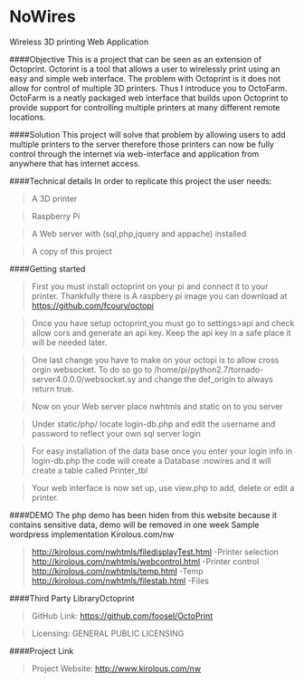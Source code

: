 # NoWires
Wireless 3D printing Web Application

####Objective
This is a project that can be seen as an extension of Octoprint. Octorint is a tool that allows a user to wirelessly print using an easy and simple web interface. The problem with Octoprint is it does not allow for control of multiple 3D printers. Thus I introduce you to OctoFarm. OctoFarm is a neatly packaged web interface that builds upon Octoprint to provide support for controlling multiple printers at many different remote locations. 

####Solution
This project will solve that problem by allowing users to add multiple printers to the server therefore those printers can now be fully control through the internet via web-interface and application from anywhere that has internet access. 

####Technical details
In order to replicate this project the user needs:
> A 3D printer

> Raspberry Pi

> A Web server with (sql,php,jquery and appache) installed 

> A copy of this project 

####Getting started

> First you must install octoprint on your pi and connect it to your printer. Thankfully there is A raspbery pi image you can download at https://github.com/fcoury/octopi


> Once you have setup octoprint,you must go to settings>api and check allow cors and generate an api key. Keep the api key in a safe place it will be needed later. 

> One last change you have to make on your octopi is to allow cross orgin websocket. To do so go to /home/pi/python2.7/tornado-server4.0.0.0/websocket.sy and change the def_origin to always return true.


> Now on your Web server place nwhtmls and static on to you server


> Under static/php/ locate login-db.php and edit the username and password to reflect your own sql server login


> For easy installation of the data base once you enter your login info in login-db.php the code will create a Database :nowires and it will create a table called Printer_tbl


> Your web interface is now set up, use view.php to add, delete or edit a printer.

####DEMO
The php demo has been hiden from this website because it contains sensitive data, demo will be removed in one week
Sample wordpress implementation  Kirolous.com/nw

>http://kirolous.com/nwhtmls/filedisplayTest.html  -Printer selection
>http://kirolous.com/nwhtmls/webcontrol.html       -Printer control
>http://kirolous.com/nwhtmls/temp.html             -Temp
>http://kirolous.com/nwhtmls/filestab.html         -Files


####Third Party LibraryOctoprint
>GitHub Link: https://github.com/foosel/OctoPrint

>Licensing:   GENERAL PUBLIC LICENSING

####Project Link
>Project Website: http://www.kirolous.com/nw

